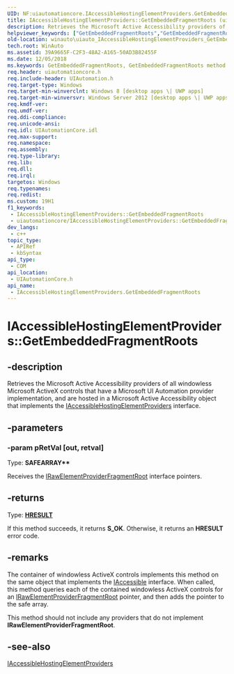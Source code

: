 ```yaml
---
UID: NF:uiautomationcore.IAccessibleHostingElementProviders.GetEmbeddedFragmentRoots
title: IAccessibleHostingElementProviders::GetEmbeddedFragmentRoots (uiautomationcore.h)
description: Retrieves the Microsoft Active Accessibility providers of all windowless Microsoft ActiveX controls that have a Microsoft UI Automation provider implementation, and are hosted in a Microsoft Active Accessibility object that implements the IAccessibleHostingElementProviders interface.
helpviewer_keywords: ["GetEmbeddedFragmentRoots","GetEmbeddedFragmentRoots method [Windows Accessibility]","GetEmbeddedFragmentRoots method [Windows Accessibility]","IAccessibleHostingElementProviders interface","IAccessibleHostingElementProviders interface [Windows Accessibility]","GetEmbeddedFragmentRoots method","IAccessibleHostingElementProviders.GetEmbeddedFragmentRoots","IAccessibleHostingElementProviders::GetEmbeddedFragmentRoots","uiautomationcore/IAccessibleHostingElementProviders::GetEmbeddedFragmentRoots","winauto.uiauto_IAccessibleHostingElementProviders_GetEmbeddedFragmentRoots"]
old-location: winauto\uiauto_IAccessibleHostingElementProviders_GetEmbeddedFragmentRoots.htm
tech.root: WinAuto
ms.assetid: 39A9665F-C2F3-48A2-A165-50AD3B82455F
ms.date: 12/05/2018
ms.keywords: GetEmbeddedFragmentRoots, GetEmbeddedFragmentRoots method [Windows Accessibility], GetEmbeddedFragmentRoots method [Windows Accessibility],IAccessibleHostingElementProviders interface, IAccessibleHostingElementProviders interface [Windows Accessibility],GetEmbeddedFragmentRoots method, IAccessibleHostingElementProviders.GetEmbeddedFragmentRoots, IAccessibleHostingElementProviders::GetEmbeddedFragmentRoots, uiautomationcore/IAccessibleHostingElementProviders::GetEmbeddedFragmentRoots, winauto.uiauto_IAccessibleHostingElementProviders_GetEmbeddedFragmentRoots
req.header: uiautomationcore.h
req.include-header: UIAutomation.h
req.target-type: Windows
req.target-min-winverclnt: Windows 8 [desktop apps \| UWP apps]
req.target-min-winversvr: Windows Server 2012 [desktop apps \| UWP apps]
req.kmdf-ver: 
req.umdf-ver: 
req.ddi-compliance: 
req.unicode-ansi: 
req.idl: UIAutomationCore.idl
req.max-support: 
req.namespace: 
req.assembly: 
req.type-library: 
req.lib: 
req.dll: 
req.irql: 
targetos: Windows
req.typenames: 
req.redist: 
ms.custom: 19H1
f1_keywords:
 - IAccessibleHostingElementProviders::GetEmbeddedFragmentRoots
 - uiautomationcore/IAccessibleHostingElementProviders::GetEmbeddedFragmentRoots
dev_langs:
 - c++
topic_type:
 - APIRef
 - kbSyntax
api_type:
 - COM
api_location:
 - UIAutomationCore.h
api_name:
 - IAccessibleHostingElementProviders.GetEmbeddedFragmentRoots
---
```


# IAccessibleHostingElementProviders::GetEmbeddedFragmentRoots


## -description

Retrieves the  Microsoft Active Accessibility providers of  all windowless Microsoft ActiveX controls that have a Microsoft UI Automation provider implementation, and are hosted in a Microsoft Active Accessibility object that implements the <a href="/windows/desktop/api/uiautomationcore/nn-uiautomationcore-iaccessiblehostingelementproviders">IAccessibleHostingElementProviders</a> interface.

## -parameters

### -param pRetVal [out, retval]

Type: <b>SAFEARRAY**</b>

Receives the <a href="/windows/desktop/api/uiautomationcore/nn-uiautomationcore-irawelementproviderfragmentroot">IRawElementProviderFragmentRoot</a> interface pointers.

## -returns

Type: <b><a href="/windows/desktop/WinProg/windows-data-types">HRESULT</a></b>

If this method succeeds, it returns <b>S_OK</b>. Otherwise, it returns an <b>HRESULT</b> error code.

## -remarks

The container of windowless ActiveX controls implements this method on the same object that implements the <a href="/windows/desktop/api/oleacc/nn-oleacc-iaccessible">IAccessible</a> interface.  When called, this method queries each of the contained windowless ActiveX controls for an <a href="/windows/desktop/api/uiautomationcore/nn-uiautomationcore-irawelementproviderfragmentroot">IRawElementProviderFragmentRoot</a> pointer, and then adds the pointer to the safe array.  

This method should not include any providers that do not implement <b>IRawElementProviderFragmentRoot</b>.

## -see-also

<a href="/windows/desktop/api/uiautomationcore/nn-uiautomationcore-iaccessiblehostingelementproviders">IAccessibleHostingElementProviders</a>